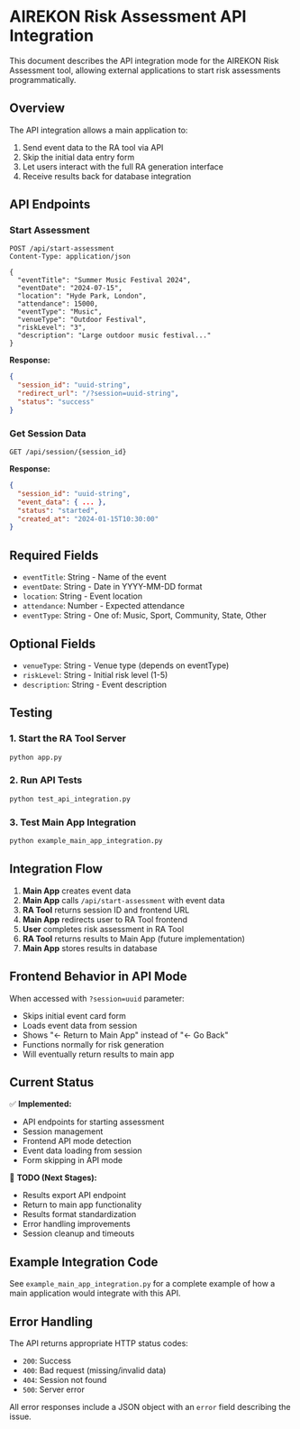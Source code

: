 # AIREKON Risk Assessment API Integration

This document describes the API integration mode for the AIREKON Risk Assessment tool, allowing external applications to start risk assessments programmatically.

## Overview

The API integration allows a main application to:
1. Send event data to the RA tool via API
2. Skip the initial data entry form
3. Let users interact with the full RA generation interface
4. Receive results back for database integration

## API Endpoints

### Start Assessment
```
POST /api/start-assessment
Content-Type: application/json

{
  "eventTitle": "Summer Music Festival 2024",
  "eventDate": "2024-07-15",
  "location": "Hyde Park, London",
  "attendance": 15000,
  "eventType": "Music",
  "venueType": "Outdoor Festival",
  "riskLevel": "3",
  "description": "Large outdoor music festival..."
}
```

**Response:**
```json
{
  "session_id": "uuid-string",
  "redirect_url": "/?session=uuid-string",
  "status": "success"
}
```

### Get Session Data
```
GET /api/session/{session_id}
```

**Response:**
```json
{
  "session_id": "uuid-string",
  "event_data": { ... },
  "status": "started",
  "created_at": "2024-01-15T10:30:00"
}
```

## Required Fields

- `eventTitle`: String - Name of the event
- `eventDate`: String - Date in YYYY-MM-DD format
- `location`: String - Event location
- `attendance`: Number - Expected attendance
- `eventType`: String - One of: Music, Sport, Community, State, Other

## Optional Fields

- `venueType`: String - Venue type (depends on eventType)
- `riskLevel`: String - Initial risk level (1-5)
- `description`: String - Event description

## Testing

### 1. Start the RA Tool Server
```bash
python app.py
```

### 2. Run API Tests
```bash
python test_api_integration.py
```

### 3. Test Main App Integration
```bash
python example_main_app_integration.py
```

## Integration Flow

1. **Main App** creates event data
2. **Main App** calls `/api/start-assessment` with event data
3. **RA Tool** returns session ID and frontend URL
4. **Main App** redirects user to RA Tool frontend
5. **User** completes risk assessment in RA Tool
6. **RA Tool** returns results to Main App (future implementation)
7. **Main App** stores results in database

## Frontend Behavior in API Mode

When accessed with `?session=uuid` parameter:
- Skips initial event card form
- Loads event data from session
- Shows "← Return to Main App" instead of "← Go Back"
- Functions normally for risk generation
- Will eventually return results to main app

## Current Status

✅ **Implemented:**
- API endpoints for starting assessment
- Session management
- Frontend API mode detection
- Event data loading from session
- Form skipping in API mode

🚧 **TODO (Next Stages):**
- Results export API endpoint
- Return to main app functionality
- Results format standardization
- Error handling improvements
- Session cleanup and timeouts

## Example Integration Code

See `example_main_app_integration.py` for a complete example of how a main application would integrate with this API.

## Error Handling

The API returns appropriate HTTP status codes:
- `200`: Success
- `400`: Bad request (missing/invalid data)
- `404`: Session not found
- `500`: Server error

All error responses include a JSON object with an `error` field describing the issue.

